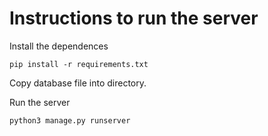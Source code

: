 # Instructions to run the server
Install the dependences
```
pip install -r requirements.txt
```
Copy database file into directory.

Run the server

```
python3 manage.py runserver
```
